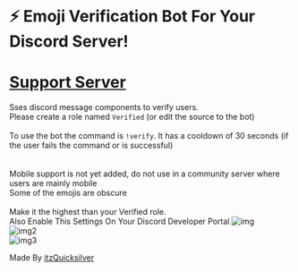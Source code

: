 # ⚡ Emoji Verification Bot For Your Discord Server!

# [Support Server](https://discord.gg/TaynAW9WXt)

Sses discord message components to verify users.\
Please create a role named `Verified` (or edit the source to the bot)\
\
To use the bot the command is `!verify`. It has a cooldown of 30 seconds (if the user fails the command or is successful)\
\
\
Mobile support is not yet added, do not use in a community server where users are mainly mobile\
Some of the emojis are obscure\
\
Make it the highest than your Verified role.
\
Also Enable This Settings On Your Discord Developer Portal
![img](https://i.imgur.com/cltIWEN.png)
\
![img2](https://i.imgur.com/QCCuTLA.png) \
![img3](https://i.imgur.com/rwdg71V.png) 

Made By [itzQuicksilver](https://github.com/QuicksilverYT)
